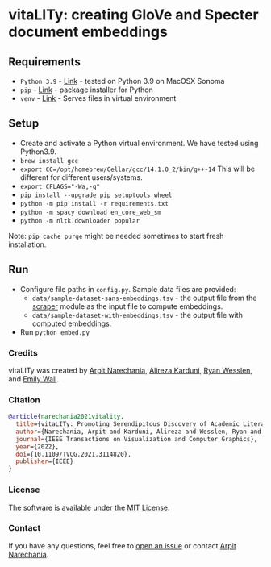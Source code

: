 # vitaLITy: creating GloVe and Specter document embeddings

## Requirements

- `Python 3.9` - [Link](https://www.python.org/) - tested on Python 3.9 on MacOSX Sonoma
- `pip` - [Link](https://pypi.org/project/pip/) - package installer for Python
- `venv` - [Link](https://docs.python.org/3/library/venv.html) - Serves files in virtual environment

## Setup
- Create and activate a Python virtual environment. We have tested using Python3.9.
- `brew install gcc`
- `export CC=/opt/homebrew/Cellar/gcc/14.1.0_2/bin/g++-14` This will be different for different users/systems.
- `export CFLAGS="-Wa,-q"`
- `pip install --upgrade pip setuptools wheel`
- `python -m pip install -r requirements.txt`
- `python -m spacy download en_core_web_sm`
- `python -m nltk.downloader popular`

Note: `pip cache purge` might be needed sometimes to start fresh installation.

## Run

- Configure file paths in `config.py`. Sample data files are provided:
   - `data/sample-dataset-sans-embeddings.tsv` - the output file from the [scraper](https://github.com/vitality-vis/scraper) module as the input file to compute embeddings.
   - `data/sample-dataset-with-embeddings.tsv` - the output file with computed embeddings.
- Run `python embed.py`


### Credits
vitaLITy was created by 
<a target="_blank" href="https://arpitnarechania.github.io">Arpit Narechania</a>, <a target="_blank" href="https://www.karduni.com/">Alireza Karduni</a>, <a target="_blank" href="https://wesslen.netlify.app/">Ryan Wesslen</a>, and <a target="_blank" href="https://emilywall.github.io/">Emily Wall</a>.


### Citation
```bibTeX
@article{narechania2021vitality,
  title={vitaLITy: Promoting Serendipitous Discovery of Academic Literature with Transformers \& Visual Analytics},
  author={Narechania, Arpit and Karduni, Alireza and Wesslen, Ryan and Wall, Emily},
  journal={IEEE Transactions on Visualization and Computer Graphics},
  year={2022},
  doi={10.1109/TVCG.2021.3114820},
  publisher={IEEE}
}
```

### License
The software is available under the [MIT License](https://github.com/vitality-vis/embed/blob/master/LICENSE).


### Contact
If you have any questions, feel free to [open an issue](https://github.com/vitality-vis/embed/issues/new/choose) or contact [Arpit Narechania](https://arpitnarechania.github.io).
